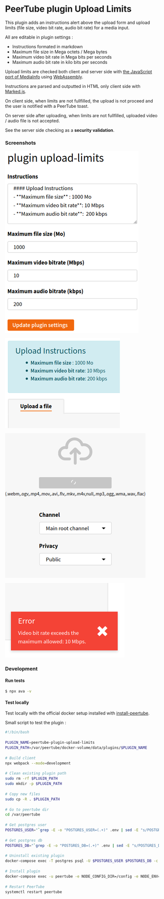 # PeerTube plugin Upload Limits

This plugin adds an instructions alert above the upload form and upload limits (file size, video bit rate, audio bit rate) for a media input.

All are editable in plugin settings :

- Instructions formated in markdown
- Maximum file size in Mega octets / Mega bytes
- Maximum video bit rate in Mega bits per seconds
- Maximum audio bit rate in kilo bits per seconds

Upload limits are checked both client and server side with [the JavaScript port of MediaInfo](https://mediainfo.js.org/) using [WebAssembly](https://webassembly.org/).

Instructions are parsed and outputted in HTML only client side with [Marked.js](https://marked.js.org).

On client side, when limits are not fullfilled, the upload is not proceed and the user is notified with a PeerTube toast.

On server side after uploading, when limits are not fullfilled, uploaded video / audio file is not accepted.

See the server side checking as a **security validation**.

### Screenshots

![Settings](https://raw.githubusercontent.com/kimsible/peertube-plugin-upload-limits/master/screenshots/sample-admin.png)

![Instructions Alert](https://raw.githubusercontent.com/kimsible/peertube-plugin-upload-limits/master/screenshots/sample-alert.png)

![Input Spinner](https://raw.githubusercontent.com/kimsible/peertube-plugin-upload-limits/master/screenshots/sample-spinner.png)

![Toast](https://raw.githubusercontent.com/kimsible/peertube-plugin-upload-limits/master/screenshots/sample-toast.png)


### Development

#### Run tests

```bash
$ npx ava -v
```

#### Test locally

Test locally with the official docker setup installed with [install-peertube](https://github.com/kimsible/install-peertube).


Small script to test the plugin :
```bash
#!/bin/bash

PLUGIN_NAME=peertube-plugin-upload-limits
PLUGIN_PATH=/var/peertube/docker-volume/data/plugins/$PLUGIN_NAME

# Build client
npx webpack --mode=development

# Clean existing plugin path
sudo rm -rf $PLUGIN_PATH
sudo mkdir -p $PLUGIN_PATH

# Copy new files
sudo cp -R . $PLUGIN_PATH

# Go to peertube dir
cd /var/peertube

# Get postgres user
POSTGRES_USER="`grep -E -o "POSTGRES_USER=(.+)" .env | sed -E "s/POSTGRES_USER=//g"`"

# Get postgres db
POSTGRES_DB="`grep -E -o "POSTGRES_DB=(.+)" .env | sed -E "s/POSTGRES_DB=//g"`"

# Uninstall existing plugin
docker-compose exec -T postgres psql -U $POSTGRES_USER $POSTGRES_DB -c "delete from plugin where name = 'upload-limits'"

# Install plugin
docker-compose exec -u peertube -e NODE_CONFIG_DIR=/config -e NODE_ENV=production peertube npm run plugin:install -- --plugin-path /data/plugins/$PLUGIN_NAME

# Restart PeerTube
systemctl restart peertube
```
